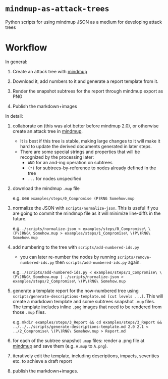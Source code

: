 # ```mindmup-as-attack-trees```
Python scripts for using mindmup JSON as a medium for developing attack trees

# Workflow

In general:

1. Create an attack tree with [mindmup](https://app.mindmup.com/map/new/)

1. Download it, add numbers to it and generate a report template from it.

1. Render the snapshot subtrees for the report through mindmup export as PNG

1. Publish the markdown+images

In detail:

1. collaborate on (this was alot better before mindmup 2.0), or otherwise create an attack tree in [mindmup](https://app.mindmup.com/map/new/).
	* It is best if this tree is stable, making large changes to it will make it hard to update the derived documents generated in later steps.
	* There are some special strings and properties that will be recognized by the processing later:
		* ```AND``` for an and-ing operation on subtrees
		* ```(*)``` for subtrees-by-reference to nodes already defined in the tree
		* ```...``` for nodes unspecified

1. download the mindmup ```.mup``` file

	e.g. see ```examples/steps/0_Compromise (P)RNG Somehow.mup```

1. normalize the JSON with ```scripts/normalize-json```. This is useful if you are going to commit the mindmup file as it will minimize line-diffs in the future.

	e.g. ```./scripts/normalize-json < examples/steps/0_Compromise\ \(P\)RNG\ Somehow.mup > examples/steps/1_Compromise\ \(P\)RNG\ Somehow.mup```

1. add numbering to the tree with ```scripts/add-numbered-ids.py```
	* you can later re-number the nodes by running ```scripts/remove-numbered-ids.py``` then ```scripts/add-numbered-ids.py``` again.

	e.g. ```./scripts/add-numbered-ids.py < examples/steps/1_Compromise\ \(P\)RNG\ Somehow.mup | ./scripts/normalize-json > examples/steps/2_Compromise\ \(P\)RNG\ Somehow.mup```

1. generate a template report for the now-numbered tree using ```scripts/generate-descriptions-template.md [cut levels ...]```. This will create a markdown template and some subtrees snapshot ```.mup``` files. The template includes inline ```.png``` images that need to be rendered from those ```.mup``` files.

	e.g. ```mkdir examples/steps/3_Report && cd examples/steps/3_Report && ../../../scripts/generate-descriptions-template.md 2.0 2.1 < ../2_Compromise\ \(P\)RNG\ Somehow.mup > Report.md```

1. for each of the subtree snapshot ```.mup``` files: render a .png file at [mindmup](https://app.mindmup.com/map/new/) and save them (e.g. ```A.mup``` to ```A.png```).

1. iteratively edit the template, including descriptions, impacts, severities etc. to achieve a draft report

1. publish the markdown+images.

